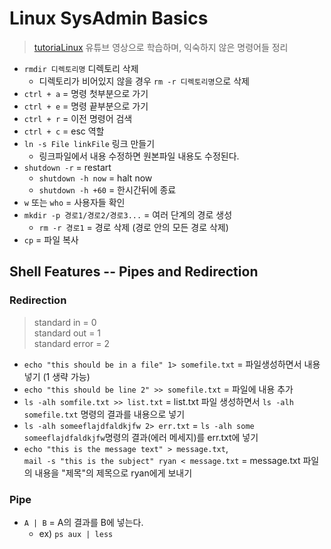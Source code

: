 # Linux SysAdmin Basics
>[tutoriaLinux](https://www.youtube.com/watch?v=bju_FdCo42w&list=PLtK75qxsQaMLZSo7KL-PmiRarU7hrpnwK) 유튜브 영상으로 학습하며, 익숙하지 않은 명령어들 정리

- `rmdir 디렉토리명` 디렉토리 삭제
  - 디렉토리가 비어있지 않을 경우 `rm -r 디렉토리명`으로 삭제
- `ctrl + a` = 명령 첫부분으로 가기
- `ctrl + e` = 명령 끝부분으로 가기
- `ctrl + r` = 이전 명령어 검색
- `ctrl + c` = esc 역할
- `ln -s File linkFile` 링크 만들기
  - 링크파일에서 내용 수정하면 원본파일 내용도 수정된다.
- `shutdown -r` = restart
  - `shutdown -h now` = halt now
  - `shutdown -h +60` = 한시간뒤에 종료
- `w` 또는 `who` = 사용자들 확인
- `mkdir -p 경로1/경로2/경로3...` = 여러 단계의 경로 생성
  - `rm -r 경로1` = 경로 삭제 (경로 안의 모든 경로 삭제)
- `cp`  = 파일 복사

## Shell Features -- Pipes and Redirection

### Redirection
>standard in = 0  
>standard out = 1  
>standard error = 2

- `echo "this should be in a file" 1> somefile.txt` = 파일생성하면서 내용 넣기 (1 생략 가능)
- `echo "this should be line 2" >> somefile.txt` = 파일에 내용 추가
- `ls -alh somfile.txt >> list.txt` = list.txt 파일 생성하면서 `ls -alh somefile.txt` 명령의 결과를 내용으로 넣기
- `ls -alh someeflajdfaldkjfw 2> err.txt` = `ls -alh some someeflajdfaldkjfw`명령의 결과(에러 메세지)를 err.txt에 넣기
- `echo "this is the message text" > message.txt`,  
`mail -s "this is the subject" ryan < message.txt` = message.txt 파일의 내용을 "제목"의 제목으로 ryan에게 보내기

### Pipe
- `A | B` = A의 결과를 B에 넣는다.
  - ex) `ps aux | less`
